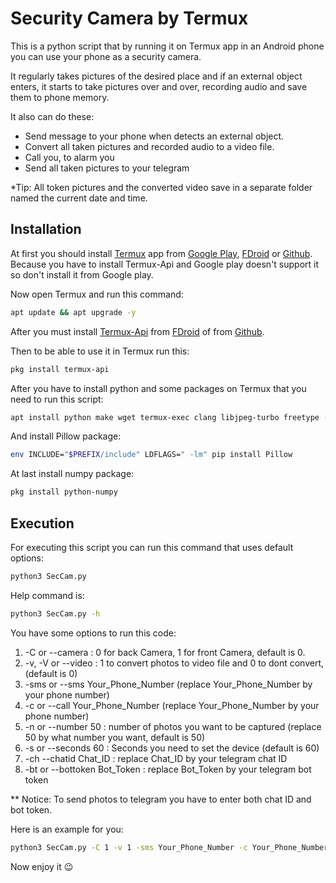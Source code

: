 # Security Camera by Termux

This is a python script that by running it on Termux app in an Android phone you can use your phone as a security camera.

It regularly takes pictures of the desired place and if an external object enters, it starts to take pictures over and over, recording audio and save them to phone memory.

It also can do these:
- Send message to your phone when detects an external object.
- Convert all taken pictures and recorded audio to a video file.
- Call you, to alarm you
- Send all taken pictures to your telegram

*Tip: All token pictures and the converted video save in a separate folder named the current date and time.



## Installation

At first you should install [Termux](https://github.com/termux/termux-app) app from [Google Play](https://play.google.com/store/apps/details?id=com.termux), [FDroid](https://f-droid.org/packages/com.termux/) or [Github](https://github.com/termux/termux-app/releases). Because you have to install Termux-Api and Google play doesn't support it so don't install it from Google play.

Now open Termux and run this command:

```bash
apt update && apt upgrade -y
```

After you must install [Termux-Api](https://wiki.termux.com/wiki/Termux:API) from [FDroid](https://f-droid.org/packages/com.termux.api/) of from [Github](https://github.com/termux/termux-api).

Then to be able to use it in Termux run this:

```bash
pkg install termux-api
```

After you have to install python and some packages on Termux that you need to run this script:


```bash
apt install python make wget termux-exec clang libjpeg-turbo freetype -y
```

And install Pillow package:

```bash
env INCLUDE="$PREFIX/include" LDFLAGS=" -lm" pip install Pillow
```

At last install numpy package:

```bash
pkg install python-numpy
```



## Execution

For executing this script you can run this command that uses default options:

```bash
python3 SecCam.py
```

Help command is:

```bash
python3 SecCam.py -h
```

You have some options to run this code:

1. -C or --camera : 0 for back Camera, 1 for front Camera, default is 0.
2. -v, -V or --video : 1 to convert photos to video file and 0 to dont convert, (default is 0)
3. -sms or --sms Your_Phone_Number (replace Your_Phone_Number by your phone number)
4. -c or --call Your_Phone_Number (replace Your_Phone_Number by your phone number)
5. -n or --number 50 : number of photos you want to be captured (replace 50 by what number you want, default is 50)
6. -s or --seconds 60 : Seconds you need to set the device (default is 60)
7. -ch --chatid Chat_ID : replace Chat_ID by your telegram chat ID
8. -bt or --bottoken  Bot_Token : replace Bot_Token by your telegram bot token

** Notice: To send photos to telegram you have to enter both chat ID and bot token.

Here is an example for you:

```bash
python3 SecCam.py -C 1 -v 1 -sms Your_Phone_Number -c Your_Phone_Number -n 200 -s 180 -ch Chat_ID -bt Bot_Token
```
Now enjoy it 😉
